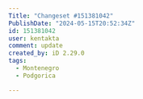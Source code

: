 ```yaml
---
Title: "Changeset #151381042"
PublishDate: "2024-05-15T20:52:34Z"
id: 151381042
user: kentakta
comment: update
created_by: iD 2.29.0
tags:
  - Montenegro
  - Podgorica

---
```


